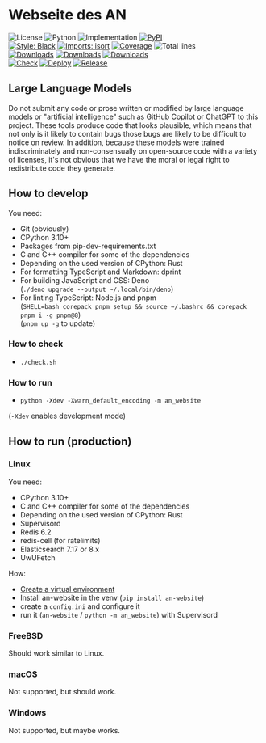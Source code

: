 # Webseite des AN

![License](https://img.shields.io/pypi/l/an-website?label=License)
![Python](https://img.shields.io/pypi/pyversions/an-website?label=Python)
![Implementation](https://img.shields.io/pypi/implementation/an-website?label=Implementation)
[![PyPI](https://img.shields.io/pypi/v/an-website.svg?label=PyPI)](https://pypi.org/project/an-website)\
[![Style: Black](https://img.shields.io/badge/Code%20Style-Black-000000.svg)](https://github.com/psf/black)
[![Imports: isort](https://img.shields.io/badge/Imports-isort-1674b1.svg?labelColor=ef8336)](https://pycqa.github.io/isort)
[![Coverage](https://asozialesnetzwerk.github.io/an-website/coverage/badge.svg)](https://asozialesnetzwerk.github.io/an-website/coverage)
![Total lines](https://img.shields.io/tokei/lines/github/asozialesnetzwerk/an-website?label=Total%20lines)\
[![Downloads](https://pepy.tech/badge/an-website)](https://pepy.tech/project/an-website)
[![Downloads](https://pepy.tech/badge/an-website/month)](https://pepy.tech/project/an-website)
[![Downloads](https://pepy.tech/badge/an-website/week)](https://pepy.tech/project/an-website)\
[![Check](https://github.com/asozialesnetzwerk/an-website/actions/workflows/check.yml/badge.svg)](https://github.com/asozialesnetzwerk/an-website/actions/workflows/check.yml)
[![Deploy](https://github.com/asozialesnetzwerk/an-website/actions/workflows/deploy.yml/badge.svg)](https://github.com/asozialesnetzwerk/an-website/actions/workflows/deploy.yml)
[![Release](https://github.com/asozialesnetzwerk/an-website/actions/workflows/release.yml/badge.svg)](https://github.com/asozialesnetzwerk/an-website/actions/workflows/release.yml)

## Large Language Models

Do not submit any code or prose written or modified by large language models or
"artificial intelligence" such as GitHub Copilot or ChatGPT to this project.
These tools produce code that looks plausible, which means that not only is it
likely to contain bugs those bugs are likely to be difficult to notice on
review. In addition, because these models were trained indiscriminately and
non-consensually on open-source code with a variety of licenses, it's not
obvious that we have the moral or legal right to redistribute code they
generate.

## How to develop

You need:

- Git (obviously)
- CPython 3.10+
- Packages from pip-dev-requirements.txt
- C and C++ compiler for some of the dependencies
- Depending on the used version of CPython: Rust
- For formatting TypeScript and Markdown: dprint
- For building JavaScript and CSS: Deno\
  (`./deno upgrade --output ~/.local/bin/deno`)
- For linting TypeScript: Node.js and pnpm\
  (`SHELL=bash corepack pnpm setup && source ~/.bashrc && corepack pnpm i -g pnpm@8`)\
  (`pnpm up -g` to update)

### How to check

- `./check.sh`

### How to run

- `python -Xdev -Xwarn_default_encoding -m an_website`

(`-Xdev` enables development mode)

## How to run (production)

### Linux

You need:

- CPython 3.10+
- C and C++ compiler for some of the dependencies
- Depending on the used version of CPython: Rust
- Supervisord
- Redis 6.2
- redis-cell (for ratelimits)
- Elasticsearch 7.17 or 8.x
- UwUFetch

How:

- [Create a virtual environment](https://docs.python.org/3/library/venv.html)
- Install an-website in the venv (`pip install an-website`)
- create a `config.ini` and configure it
- run it (`an-website` / `python -m an_website`) with Supervisord

### FreeBSD

Should work similar to Linux.

### macOS

Not supported, but should work.

### Windows

Not supported, but maybe works.
